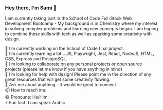 ### Hey there, I'm Sami 👋

I am currently taking part in the School of Code Full-Stack Web Development Bootcamp - My background is in Chemistry where my interest in solving complex problems and learning new concepts began. I am hoping to combine these skills with tech as well as sparking some creativity with design.

<p>🔭 I’m currently working on the School of Code final project. </br>
🌱 I’m currently learning a lot... JS, Playwright, Jest, React, NodeJS, HTML, CSS, Express and PostgreSQL. </br>
👯 I’m looking to collaborate on any personal projects or open source projects (please let me know if you have anything in mind) </br>
🤔 I’m looking for help with design! Please point me in the direction of any great resources that will get some creativity flowing. </br>
💬 Ask me about anything - It would be great to connect </br>
📫 How to reach me: </br>
😄 Pronouns: He/Him </br>
⚡ Fun fact: I can speak Arabic</p>

